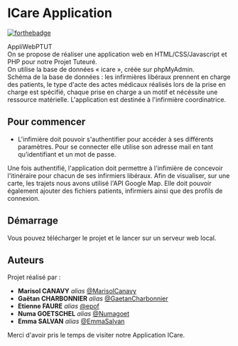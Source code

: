# ICare Application

[![forthebadge](http://forthebadge.com/images/badges/built-with-love.svg)](http://forthebadge.com)

AppliWebPTUT                                           
On se propose de réaliser une application web en HTML/CSS/Javascript et PHP pour notre Projet Tuteuré.                           
On utilise la base de données « icare », créée sur phpMyAdmin.                                                
Schéma de la base de données : les infirmières libéraux prennent en charge des patients, le type d'acte des actes médicaux réalisés lors de la prise en charge est spécifié, chaque prise en charge a un motif et nécéssite une ressource matérielle. 
L'application est destinée à l'infirmière coordinatrice.

## Pour commencer

* L'infimière doit pouvoir s'authentifier pour accéder à ses différents paramètres. Pour se connecter elle utilise son adresse mail en tant qu’identifiant et un mot de passe.

Une fois authentifié, l'application doit permettre à l'infimière de concevoir l'itinéraire pour chacun de ses infirmiers libéraux. Afin de visualiser, sur une carte, les trajets nous avons utilisé l'API Google Map.
Elle doit pouvoir également ajouter des fichiers patients, infirmiers ainsi que des profils de connexion.


## Démarrage

Vous pouvez télécharger le projet et le lancer sur un serveur web local.


## Auteurs

Projet réalisé par : 
* **Marisol CANAVY** _alias_ [@MarisolCanavy](https://github.com/MarisolCanavy)
* **Gaëtan CHARBONNIER** _alias_ [@GaetanCharbonnier](https://github.com/GaetanCharbonnier)
* **Etienne FAURE** _alias_ [@epof](https://github.com/epof)
* **Numa GOETSCHEL** _alias_ [@Numagoet](https://github.com/Numagoet)
* **Emma SALVAN** _alias_ [@EmmaSalvan](https://github.com/EmmaSalvan)

Merci d'avoir pris le temps de visiter notre Application ICare.



